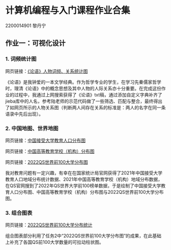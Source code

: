 # 计算机编程与入门课程作业合集

2200014901 黎丹宁

## 作业一：可视化设计
### 1. 词频统计图
网页链接：[《论语》人物词频、关系统计图](https://ellaMogu.github.io/论语人物关系图.html)

《论语》是我钟爱的一本文学经典。作为哲学专业的学生，在学习先秦儒家哲学时，理清《论语》中的概念思想及其中人物的人际关系亦十分重要。在完成这份作业的过程中，我通过上网搜索获得了《论语》txt稿，通过添加自定义字典补齐了jieba库中的人名，参考陆老师的示范代码做了一些筛选、匹配与整合，最终得出了如网页所示的人物关系图（判断两人间存在关系的标准是：两人的名字在同一条语录中先后出现）。

### 2. 中国地图、世界地图
网页链接：[中国接受大学教育人口分布图](https://ellaMogu.github.io/中国接受大学教育人口分布_map.html)

网页链接：[中国高等教育学校（机构）分布图](https://ellaMogu.github.io/中国高等教育学校（机构）分布_map.html)

网页链接：[2022QS世界前100大学分布图](https://ellaMogu.github.io/2022QS前100大学分布图.html)

我对教育问题有一定兴趣，有幸在在国家统计局官网获得了2021年中国接受大学教育人口地域分布统计数据、2021年中国高等教育学校（机构）地域分布数据，在QS官网搜到了2022年QS世界大学前100榜单数据，于是绘制了中国接受大学教育人口分布图、中国高等教育学校（机构）分布图与2022QS世界前100大学分布图。

### 3. 组合图表
网页链接：[2022QS世界前100大学分布统计](https://ellaMogu.github.io/组合图表.html)

组合图表部分利用了任务2中“2022QS世界前100大学分布图”的成果，在此基础上补充了各国QS前100大学数量的可拉动柱状图。
